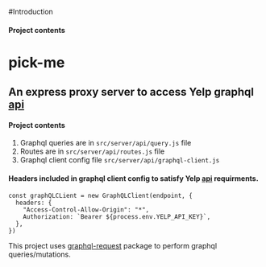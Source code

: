 #Introduction

#### Project contents





# pick-me

## An express proxy server to access Yelp graphql [api](https://www.yelp.com/developers/graphql/guides/intro)

#### Project contents
1. Graphql queries are in ```src/server/api/query.js``` file
2. Routes are in ```src/server/api/routes.js``` file
3. Graphql client config file ```src/server/api/graphql-client.js```

#### Headers included in graphql client config to satisfy Yelp [api](https://www.yelp.com/developers/graphql/guides/intro) requirments.

```
const graphQLCLient = new GraphQLClient(endpoint, {
  headers: {
    "Access-Control-Allow-Origin": "*",
    Authorization: `Bearer ${process.env.YELP_API_KEY}`,
  },
})
```

This project uses [graphql-request](https://www.npmjs.com/package/graphql-request) package to perform graphql queries/mutations.



